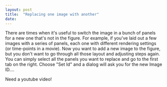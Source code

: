 ```yaml
---
layout: post
title:  "Replacing one image with another"
date:   
---
```



There are times when it's useful to switch the
image in a bunch of panels for a new one that's not in the figure.
For example, if you've laid out a few images with a
series of panels, each one with different rendering settings (or
time-points in a movie). Now you want to add a new image
to the figure, but you don't want to go through all those
layout and adjusting steps again. You can simply select
all the panels you want to replace and go to the first
tab on the right. Choose "Set Id" and a dialog will ask you
for the new Image ID....

Need a youtube video!
